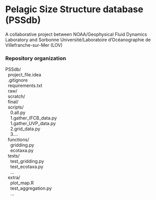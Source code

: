# Pelagic Size Structure database (PSSdb)
A collaborative project between NOAA/Geophysical Fluid Dynamics Laboratory and Sorbonne Université/Laboratoire d’Océanographie de Villefranche-sur-Mer (LOV)

### Repository organization
PSSdb/<br>
&nbsp;&nbsp;project_file.idea<br>
&nbsp;&nbsp;.gitignore<br>
&nbsp;&nbsp;requirements.txt<br>
&nbsp;&nbsp;raw/<br>
&nbsp;&nbsp;scratch/<br>
&nbsp;&nbsp;final/<br>
&nbsp;&nbsp;scripts/<br>
&nbsp;&nbsp;&nbsp;&nbsp;0.all.py<br>
&nbsp;&nbsp;&nbsp;&nbsp;1.gather_IFCB_data.py<br>
&nbsp;&nbsp;&nbsp;&nbsp;1.gather_UVP_data.py<br>
&nbsp;&nbsp;&nbsp;&nbsp;2.grid_data.py<br>
&nbsp;&nbsp;&nbsp;&nbsp;3....<br>
&nbsp;&nbsp;functions/<br>
&nbsp;&nbsp;&nbsp;&nbsp;gridding.py<br>
&nbsp;&nbsp;&nbsp;&nbsp;ecotaxa.py<br>
&nbsp;&nbsp;tests/<br>
&nbsp;&nbsp;&nbsp;&nbsp;test_gridding.py<br>
&nbsp;&nbsp;&nbsp;&nbsp;test_ecotaxa.py<br>
&nbsp;&nbsp;&nbsp;&nbsp;...<br>
&nbsp;&nbsp;extra/<br>
&nbsp;&nbsp;&nbsp;&nbsp;plot_map.R<br>
&nbsp;&nbsp;&nbsp;&nbsp;test_aggregation.py<br>
&nbsp;&nbsp;&nbsp;&nbsp;...<br>
